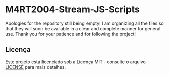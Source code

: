# M4RT2004-Stream-JS-Scripts
Apologies for the repository still being empty! I am organizing all the files so that they will soon be available in a clear and complete manner for general use. Thank you for your patience and for following the project!

## Licença
Este projeto está licenciado sob a Licença MIT - consulte o arquivo [LICENSE](./LICENSE) para mais detalhes.
